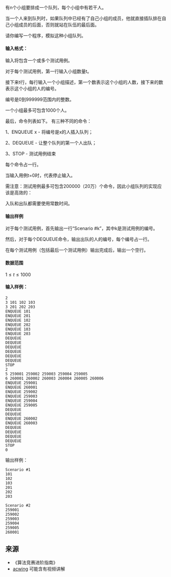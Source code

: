 有n个小组要排成一个队列，每个小组中有若干人。

当一个人来到队列时，如果队列中已经有了自己小组的成员，他就直接插队排在自己小组成员的后面，否则就站在队伍的最后面。

请你编写一个程序，模拟这种小组队列。

#### 输入格式：

输入将包含一个或多个测试用例。

对于每个测试用例，第一行输入小组数量t。

接下来t行，每行输入一个小组描述，第一个数表示这个小组的人数，接下来的数表示这个小组的人的编号。

编号是0到999999范围内的整数。

一个小组最多可包含1000个人。

最后，命令列表如下。 有三种不同的命令：

1、ENQUEUE x - 将编号是x的人插入队列；

2、DEQUEUE - 让整个队列的第一个人出队；

3、STOP - 测试用例结束

每个命令占一行。

当输入用例t=0时，代表停止输入。

需注意：测试用例最多可包含200000（20万）个命令，因此小组队列的实现应该是高效的：

入队和出队都需要使用常数时间。

#### 输出样例

对于每个测试用例，首先输出一行“Scenario #k”，其中k是测试用例的编号。

然后，对于每个DEQUEUE命令，输出出队的人的编号，每个编号占一行。

在每个测试用例（包括最后一个测试用例）输出完成后，输出一个空行。

#### 数据范围

$1 \le t \le 1000$

#### 输入样例：

```
2
3 101 102 103
3 201 202 203
ENQUEUE 101
ENQUEUE 201
ENQUEUE 102
ENQUEUE 202
ENQUEUE 103
ENQUEUE 203
DEQUEUE
DEQUEUE
DEQUEUE
DEQUEUE
DEQUEUE
DEQUEUE
STOP
2
5 259001 259002 259003 259004 259005
6 260001 260002 260003 260004 260005 260006
ENQUEUE 259001
ENQUEUE 260001
ENQUEUE 259002
ENQUEUE 259003
ENQUEUE 259004
ENQUEUE 259005
DEQUEUE
DEQUEUE
ENQUEUE 260002
ENQUEUE 260003
DEQUEUE
DEQUEUE
DEQUEUE
DEQUEUE
STOP
0
```

输出样例：

```
Scenario #1
101
102
103
201
202
203

Scenario #2
259001
259002
259003
259004
259005
260001

```

## 来源 
- 《算法竞赛进阶指南》
- [acwing](https://www.acwing.com/problem/content/134/) 可能含有视频讲解